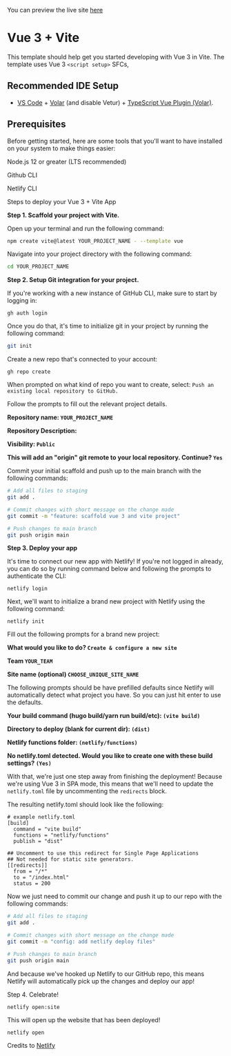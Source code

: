 
You can preview the live site [here](https://ephemeral-wisp-63c6e7.netlify.app/)
# Vue 3 + Vite

This template should help get you started developing with Vue 3 in Vite. The template uses Vue 3 `<script setup>` SFCs, 





## Recommended IDE Setup

- [VS Code](https://code.visualstudio.com/) + [Volar](https://marketplace.visualstudio.com/items?itemName=Vue.volar) (and disable Vetur) + [TypeScript Vue Plugin (Volar)](https://marketplace.visualstudio.com/items?itemName=Vue.vscode-typescript-vue-plugin).


## Prerequisites

Before getting started, here are some tools that you'll want to have installed on your system to make things easier:

Node.js 12 or greater (LTS recommended)

Github CLI

Netlify CLI




Steps to deploy your Vue 3 + Vite App

**Step 1. Scaffold your project with Vite.**

Open up your terminal and run the following command:
```bash
npm create vite@latest YOUR_PROJECT_NAME - --template vue
```

Navigate into your project directory with the following command:

```bash
cd YOUR_PROJECT_NAME
```

**Step 2. Setup Git integration for your project.**

If you're working with a new instance of GitHub CLI, make sure to start by logging in:

```
gh auth login
```

Once you do that, it's time to initialize git in your project by running the following command:

```bash
git init
```
Create a new repo that's connected to your account:
```
gh repo create
```

When prompted on what kind of repo you want to create, select: `Push an existing local repository to GitHub.`

Follow the prompts to fill out the relevant project details.

**Repository name: `YOUR_PROJECT_NAME`**

**Repository Description:**

**Visibility: `Public`**

**This will add an "origin" git remote to your local repository. Continue? `Yes`**


Commit your initial scaffold and push up to the main branch with the following commands:

```bash
# Add all files to staging
git add .

# Commit changes with short message on the change made
git commit -m "feature: scaffold vue 3 and vite project"

# Push changes to main branch
git push origin main
```

**Step 3. Deploy your app**

It's time to connect our new app with Netlify! If you're not logged in already, you can do so by running command below and following the prompts to authenticate the CLI:

```
netlify login
```

Next, we'll want to initialize a brand new project with Netlify using the following command:

```
netlify init
```

Fill out the following prompts for a brand new project:

**What would you like to do? ``Create & configure a new site``**

**Team ``YOUR_TEAM``**

**Site name (optional) ``CHOOSE_UNIQUE_SITE_NAME``**

The following prompts should be have prefilled defaults since Netlify will automatically detect what project you have. So you can just hit enter to use the defaults.

**Your build command (hugo build/yarn run build/etc): ``(vite build)``**

**Directory to deploy (blank for current dir): ``(dist)``**

**Netlify functions folder: ``(netlify/functions)``**

**No netlify.toml detected. Would you like to create one with these build settings? ``(Yes)``**


With that, we're just one step away from finishing the deployment! Because we're using Vue 3 in SPA mode, this means that we'll need to update the ``netlify.toml`` file by uncommenting the ``redirects`` block.

The resulting netlify.toml should look like the following:

```t
# example netlify.toml
[build]
  command = "vite build"
  functions = "netlify/functions"
  publish = "dist"

## Uncomment to use this redirect for Single Page Applications
## Not needed for static site generators.
[[redirects]]
  from = "/*"
  to = "/index.html"
  status = 200
```

Now we just need to commit our change and push it up to our repo with the following commands:

```bash
# Add all files to staging
git add .

# Commit changes with short message on the change made
git commit -m "config: add netlify deploy files"

# Push changes to main branch
git push origin main
```

And because we've hooked up Netlify to our GitHub repo, this means Netlify will automatically pick up the changes and deploy our app!

Step 4. Celebrate!

```
netlify open:site
```

This will open up the website that has been deployed!


```
netlify open
```

Credits to [Netlify](https://www.netlify.com/blog/how-to-deploy-vue-3-and-vite-app-in-5-minutes/)




